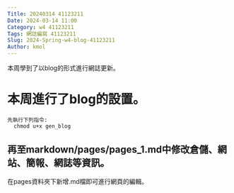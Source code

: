 ```yaml
---
Title: 20240314 41123211
Date: 2024-03-14 11:00
Category: w4 41123211
Tags: 網誌編寫 41123211
Slug: 2024-Spring-w4-blog-41123211 
Author: kmol
---
```


本周學到了以blog的形式進行網誌更新。

<!-- PELICAN_END_SUMMARY -->
   
# 本周進行了blog的設置。
    先執行下列指令: 
      chmod u+x gen_blog

 再至markdown/pages/pages_1.md中修改倉儲、網站、簡報、網誌等資訊。
 -
 在pages資料夾下新增.md檔即可進行網頁的編輯。
